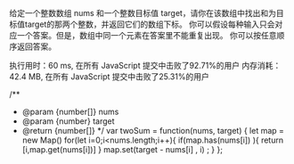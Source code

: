 给定一个整数数组 nums 和一个整数目标值 target，请你在该数组中找出和为目标值target的那两个整数，并返回它们的数组下标。
你可以假设每种输入只会对应一个答案。但是，数组中同一个元素在答案里不能重复出现。
你可以按任意顺序返回答案。

执行用时：60 ms, 在所有 JavaScript 提交中击败了92.71%的用户
内存消耗：42.4 MB, 在所有 JavaScript 提交中击败了25.31%的用户

/**
 * @param {number[]} nums
 * @param {number} target
 * @return {number[]}
 */
var twoSum = function(nums, target) {
    let map = new Map()
    for(let i=0;i<nums.length;i++){
        if(map.has(nums[i]) ){
            return [i,map.get(nums[i])]
        }
        map.set(target - nums[i] , i) ;
    }
};

